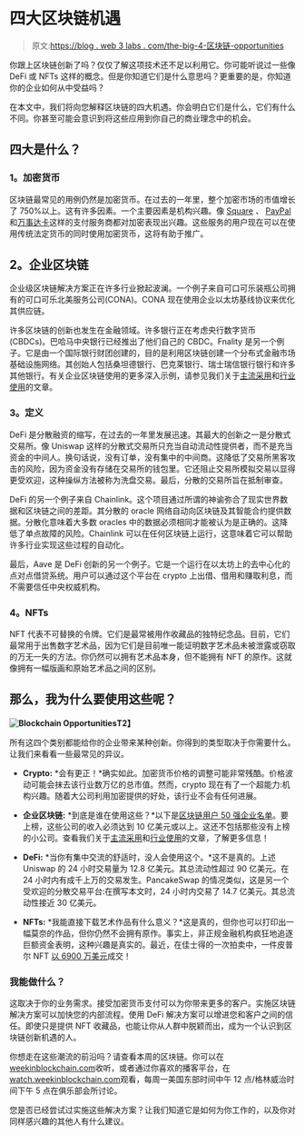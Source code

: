 # 四大区块链机遇

> 原文:[https://blog . web 3 labs . com/the-big-4-区块链-opportunities](https://blog.web3labs.com/the-big-4-blockchain-opportunities)

你跟上区块链创新了吗？仅仅了解这项技术还不足以利用它。你可能听说过一些像 DeFi 或 NFTs 这样的概念。但是你知道它们是什么意思吗？更重要的是，你知道你的企业如何从中受益吗？

在本文中，我们将向您解释区块链的四大机遇。你会明白它们是什么，它们有什么不同。你甚至可能会意识到将这些应用到你自己的商业理念中的机会。

## **四大是什么？**

### **1。加密货币**

区块链最常见的用例仍然是加密货币。在过去的一年里，整个加密市场的市值增长了 750%以上。这有许多因素。一个主要因素是机构兴趣。像 [Square](https://www.bloomberg.com/news/articles/2021-02-23/square-reports-quarterly-revenue-that-falls-short-of-estimates) 、 [PayPal](https://www.theverge.com/2021/3/30/22357246/paypal-buy-with-bitcoin-litecoin-ethereum-crypto-checkout) 和[万事达卡](https://www.mastercard.com/news/perspectives/2021/why-mastercard-is-bringing-crypto-onto-our-network/)这样的支付服务商都对加密表现出兴趣。这些服务的用户现在可以在使用传统法定货币的同时使用加密货币，这将有助于推广。

## **2。企业区块链**

企业级区块链解决方案正在许多行业掀起波澜。一个例子来自可口可乐装瓶公司拥有的可口可乐北美服务公司(CONA)。CONA 现在使用企业以太坊基线协议来优化其供应链。

许多区块链的创新也发生在金融领域。许多银行正在考虑央行数字货币(CBDCs)。巴哈马中央银行已经推出了他们自己的 CBDC。Fnality 是另一个例子。它是由一个国际银行财团创建的，目的是利用区块链创建一个分布式金融市场基础设施网络。其创始人包括桑坦德银行、巴克莱银行、瑞士瑞信银行银行和许多其他银行。有关企业区块链使用的更多深入示例，请参见我们关于[主流采用](https://blog.web3labs.com/blockchain-myths-mainstream-adoption)和[行业使用](https://blog.web3labs.com/blockchain-myths-industry-use)的文章。

### **3。定义**

DeFi 是分散融资的缩写，在过去的一年里发展迅速。其最大的创新之一是分散式交易所。像 Uniswap 这样的分散式交易所只充当自动流动性提供者，而不是充当资金的中间人。换句话说，没有订单，没有集中的中间商。这降低了交易所黑客攻击的风险，因为资金没有存储在交易所的钱包里。它还阻止交易所模拟交易以显得更受欢迎，这种操纵方法被称为洗盘交易。最后，分散的交易所旨在抵制审查。

DeFi 的另一个例子来自 Chainlink。这个项目通过所谓的神谕弥合了现实世界数据和区块链之间的差距。其分散的 oracle 网络自动向区块链及其智能合约提供数据。分散化意味着大多数 oracles 中的数据必须相同才能被认为是正确的。这降低了单点故障的风险。Chainlink 可以在任何区块链上运行，这意味着它可以帮助许多行业实现这些过程的自动化。

最后，Aave 是 DeFi 创新的另一个例子。它是一个运行在以太坊上的去中心化的点对点借贷系统。用户可以通过这个平台在 crypto 上出借、借用和赚取利息，而不需要信任中央权威机构。

### **4。NFTs**

NFT 代表不可替换的令牌。它们是最常被用作收藏品的独特纪念品。目前，它们最常用于出售数字艺术品，因为它们是目前唯一能证明数字艺术品未被泄露或窃取的万无一失的方法。你仍然可以拥有艺术品本身，但不能拥有 NFT 的原作。这就像拥有一幅版画和原始艺术品之间的区别。

## 那么，我为什么要使用这些呢？

**![Blockchain Opportunities ](../Images/8a65179733b848b3747c3d7ee22fd59e.png)T2】**

所有这四个类别都能给你的企业带来某种创新。你得到的类型取决于你需要什么。让我们来看看一些最常见的异议。

*   **Crypto:** *会有更正！*确实如此。加密货币价格的调整可能非常残酷。价格波动可能会抹去该行业数万亿的总市值。然而，crypto 现在有了一个超能力:机构兴趣。随着大公司利用加密提供的好处，该行业不会有任何进展。

*   **企业区块链:** *到底是谁在使用这些？*以下是[区块链用户 50 强企业名单](https://www.forbes.com/sites/michaeldelcastillo/2021/02/02/blockchain-50/?sh=72bab3c2231c)。要上榜，这些公司的收入必须达到 10 亿美元或以上。这还不包括那些没有上榜的小公司。查看我们关于[主流采用](https://blog.web3labs.com/blockchain-myths-mainstream-adoption)和[行业使用](https://blog.web3labs.com/blockchain-myths-industry-use)的文章，了解更多信息！

*   **DeFi:** *当你有集中交流的舒适时，没人会使用这个。*这不是真的。上述 Uniswap 的 24 小时交易量为 12.8 亿美元。其总流动性超过 90 亿美元。在 24 小时内有成千上万的交易发生。PancakeSwap 的情况类似，这是另一个受欢迎的分散交易平台:在撰写本文时，24 小时内交易了 14.7 亿美元。其总流动性接近 30 亿美元。

*   **NFTs:** *我能直接下载艺术作品有什么意义？*这是真的，但你也可以打印出一幅莫奈的作品，但你仍然不会拥有原作。事实上，非正规金融机构疯狂地追逐巨额资金表明，这种兴趣是真实的。最近，在佳士得的一次拍卖中，一件皮普尔 NFT [以 6900 万美元](https://www.theverge.com/2021/3/11/22325054/beeple-christies-nft-sale-cost-everydays-69-million)成交！

### 我能做什么？

这取决于你的业务需求。接受加密货币支付可以为你带来更多的客户。实施区块链解决方案可以加快您的内部流程。使用 DeFi 解决方案可以增进您和客户之间的信任。即使只是提供 NFT 收藏品，也能让你从人群中脱颖而出，成为一个认识到区块链创新机遇的人。

你想走在这些潮流的前沿吗？请查看本周的区块链。你可以在[weekinblockchain.com](http://weekinblockchain.com/)收听，或者通过你喜欢的播客平台，在[watch.weekinblockchain.com](http://watch.weekinblockchain.com/)观看，每周一美国东部时间中午 12 点/格林威治时间下午 5 点在俱乐部会所讨论。

您是否已经尝试过实施这些解决方案？让我们知道它是如何为你工作的，以及你对同样感兴趣的其他人有什么建议。